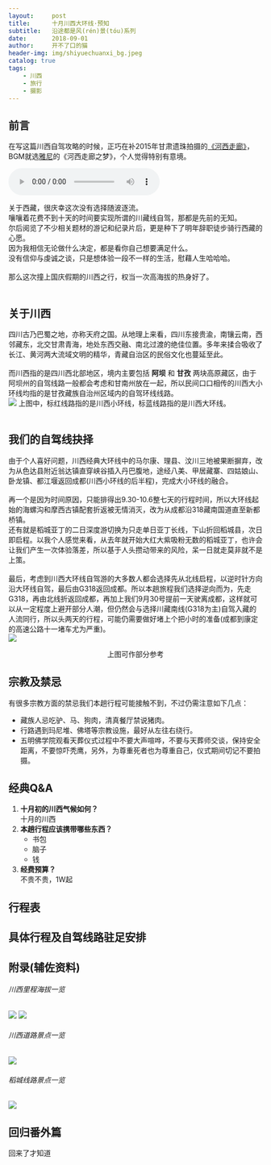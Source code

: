 ```yaml
---
layout:     post
title:      十月川西大环线·预知
subtitle:   沿途都是风(rén)景(tóu)系列
date:       2018-09-01
author:     开不了口的猫
header-img: img/shiyuechuanxi_bg.jpeg
catalog: true
tags:
    - 川西
    - 旅行
    - 摄影
---
```


## 前言
在写这篇川西自驾攻略的时候，正巧在补2015年甘肃遗珠拍摄的[《河西走廊》](https://www.bilibili.com/video/av2229874/)，BGM就选[雅尼](https://baike.baidu.com/item/雅尼·克里索马利斯/10925803?fromtitle=雅尼&fromid=138636&fr=aladdin)的《河西走廊之梦》，个人觉得特别有意境。<br>

<audio controls autoplay loop>  
  <source src="../../../../music/Yanni-河西走廊之梦.mp3" type="audio/mpeg"> 
  当前浏览器不支持我的BGM😤 
</audio>

关于西藏，很庆幸这次没有选择随波逐流。<br>
嚷嚷着花费不到十天的时间要实现所谓的川藏线自驾，那都是先前的无知。<br>
尔后阅览了不少相关题材的游记和纪录片后，更是种下了明年辞职徒步骑行西藏的心愿。<br>
因为我相信无论做什么决定，都是看你自己想要满足什么。<br>
没有信仰与虔诚之谈，只是想体验一段不一样的生活，慰藉人生哈哈哈。<br>
<br>
那么这次撞上国庆假期的川西之行，权当一次高海拔的热身好了。<br>
<br>

## 关于川西
四川古乃巴蜀之地，亦称天府之国。从地理上来看，四川东接贵渝，南镶云南，西邻藏东，北交甘肃青海，地处东西交融、南北过渡的绝佳位置。多年来揉合吸收了长江、黄河两大流域文明的精华，青藏自治区的民俗文化也蔓延至此。<br>
<br>
而川西指的是四川西北部地区，境内主要包括 **阿坝** 和 **甘孜** 两块高原藏区，由于阿坝州的自驾线路一般都会考虑和甘南州放在一起，所以民间口口相传的川西大小环线均指的是甘孜藏族自治州区域内的自驾环线线路。<br>
![](https://ws1.sinaimg.cn/large/0069RVTdgy1fuv751essuj30zi0lm1kx.jpg)
上图中，标红线路指的是川西小环线，标蓝线路指的是川西大环线。<br>
<br>

## 我们的自驾线抉择
由于个人喜好问题，川西经典大环线中的马尔康、理县、汶川三地被果断摒弃，改为从色达县附近翁达镇直穿峡谷插入丹巴腹地，途经八美、甲居藏寨、四姑娘山、卧龙镇、都江堰返回成都(川西小环线的后半程)，完成大小环线的融合。<br>
<br>
再一个是因为时间原因，只能排得出9.30-10.6整七天的行程时间，所以大环线起始的海螺沟和摩西古镇配套折返被无情消灭，改为从成都沿318藏南国道直至新都桥镇。<br>
还有就是稻城亚丁的二日深度游切换为只走单日亚丁长线，下山折回稻城县，次日即启程。以我个人感觉来看，从去年就开始大红大紫吸粉无数的稻城亚丁，也许会让我们产生一次体验落差，所以基于人头攒动带来的风险，呆一日就走莫非就不是上策。<br>
<br>
最后，考虑到川西大环线自驾游的大多数人都会选择先从北线启程，以逆时针方向沿大环线自驾，最后由G318返回成都。所以本趟旅程我们选择逆向而为，先走G318，再由北线折返回成都，再加上我们9月30号提前一天驶离成都，这样就可以从一定程度上避开部分人潮，但仍然会与选择川藏南线(G318为主)自驾入藏的人流同行，所以头两天的行程，可能仍需要做好堵上个把小时的准备(成都到康定的高速公路十一堵车尤为严重)。<br>
![](https://ws3.sinaimg.cn/large/0069RVTdgy1fuv92fsvv7j30iw0at4ag.jpg)
<center>上图可作部分参考</center>

## 宗教及禁忌
有很多宗教方面的禁忌我们本趟行程可能接触不到，不过仍需注意如下几点：
* 藏族人忌吃驴、马、狗肉，清真餐厅禁说猪肉。
* 行路遇到玛尼堆、佛塔等宗教设施，最好从左往右绕行。
* 五明佛学院观看天葬仪式过程中不要大声喧哗，不要与天葬师交谈，保持安全距离，不要惊吓秃鹰，另外，为尊重死者也为尊重自己，仪式期间切记不要拍摄。

## 经典Q&A
1. **十月初的川西气候如何？**<br>
   十月的川西
2. **本趟行程应该携带哪些东西？**<br>
   * 书包
   * 脑子
   * 钱
3. **经费预算？**<br>
   不贵不贵，1W起

## 行程表

## 具体行程及自驾线路驻足安排

## 附录(辅佐资料)
###### 川西里程海拔一览
![](https://ws3.sinaimg.cn/large/0069RVTdgy1fuvoc4qmxkj30uf0k1k54.jpg)
![](https://ws1.sinaimg.cn/large/0069RVTdgy1fuvoccxst0j315o0letob.jpg)

###### 川西道路景点一览
![](https://ws3.sinaimg.cn/large/0069RVTdgy1fuvoatthgtj30yh15oke3.jpg)

###### 稻城线路景点一览
![](https://ws1.sinaimg.cn/large/0069RVTdgy1fuvod2u3omj30ty0kmhdt.jpg)

## 回归番外篇
回来了才知道


<!-- 亚庇（马来语：Kota Kinabalu，又名哥打京那巴鲁，简称KK）是马来西亚沙巴州的第三个，也是现任首府。亚庇位处于热带地区，阳光与海滩是吸引旅游者前来的最大吸引力。另外，在亚庇水域潜水亦很受游客欢迎，众多珊瑚礁里丰富的珊瑚品种令潜者大开眼界。作为沙巴渔业的兴盛地和旅游景点，同时也是东马来西亚的工业及商业重镇，使得亚庇成为马来西亚发展最为快速的城市之一。
<br><br>
亚庇地处热带，没有四季之分，也不受台风干扰，全年都适合旅游。常年温度在23-32℃之间，几乎没有变化，任何时候都可以进行各种水上活动。山脉地带则比较凉爽。每年10月至次年3月空气潮湿，降雨量大，为雨季；5-9月降雨量小，为旱季。相对而言，旱季更适合旅游。雨季降雨虽多，但雨下得骤，停得也快，极少有连绵阴雨，大雨后天气转凉，更觉舒适宜人，有“四季是夏，一雨成秋”之说。无论是雨季湿润的东南风，还是旱季干燥的西南风，带来的都是凉爽和惬意。
## 【风俗禁忌】
* 进入清真寺、寺庙和回教徒住家时请先脱鞋。
* 参观寺庙时不能穿短裤、短裙或过于暴露的服装；在祈祷时，不要从祈祷者前面走过。
* 用食指来指人和任何东西都被认为是不礼貌的。
* 请不要随意触摸女性的肩膀，更不能随意触摸他人的头部和可兰经。

## 【报备相关】
![ctdpic](https://ws2.sinaimg.cn/large/006tKfTcgy1frzakwe88hj309b0gbjwk.jpg)
![ctdpic](https://ws3.sinaimg.cn/large/006tKfTcgy1frzal4rw6cj30a40g5wlp.jpg)
![ctdpic](https://ws4.sinaimg.cn/large/006tKfTcgy1frzaleb092j309t0gctc0.jpg)
![ctdpic](https://ws4.sinaimg.cn/large/006tKfTcgy1frzallpcv8j30980g0n4a.jpg)

## 【沙巴景点分布】
![ctdpic](https://ws3.sinaimg.cn/large/006tKfTcgy1frzalu42xuj31kw142000.jpg)

## 【小费】
马来西亚不是小费国家，但仍然会有小费赞赏服务的风俗。可在以下环节适当给予小费(RM=马币)：

* 房间清洁小费，建议2RM/人/天，塞枕头下面即可
* 餐厅服务员小费，最后的小票开具已包含
* 水上项目小费，例如飞鱼等水上项目，给予一定小费可以让工作人员更加卖力气，体验更加风驰电掣的feel
* 酒店提行李人员，建议5-10RM/次
* 自主项目服务小费，例如咱们行程中有的kawa红树林以及环滩岛一日游，如果服务周到，也建议给予一定小费

特别注意，以上小费最好以纸币形式赠予，表示尊重

## 【建议携带】
* 载包：旅行背包一只，行李箱一只(非必须，也可以两个人带一只，另：20寸及以下是登机箱，无须托运，但手提行李补得超过两件且总重不能超过7KG)
* 上衣：两件短袖以上、一件长袖、一件防晒外套(专用的，迪卡侬可以买到)、一件薄外套(怕冷的可以带一件，酒店房间内冷气充足)
* 下身：两条休闲/运动短裤以上、一条薄款长裤(红树林防蚊用)、沙滩裤(可选)，女生可带亮色系长/短裙(相应的安全裤)1-2条，方便视觉摄影
* 足部：休闲/运动鞋一双、沙滩/涉溪鞋一双(必带，水底有尖锐物)，袜子长短袜最好都带几双(长袜红树林防蚊用)
* 佩戴：太阳墨镜一副、女生防晒披肩
* 玩水必备：女生建议带两套泳装(气候潮湿，泳装上衣洗涤后当天不容易干，且多带一套拍沙滩照效果更佳)、男生带一件泳裤、泳镜(最好带上，泳池用)、浮潜三宝(可选，最好是全干式的，当地租的不太干净，而且并不是随时都可以租借)、浴巾(带上的话游泳/浮潜上来会很方便)、小型救生衣(不会游泳可选带，不过有点占体积)
* 防晒必备：面部防晒霜(SPF50-80)一瓶、高倍数防晒霜(SPF80-110，防护身体，国内如果买不到可以去当地买)一瓶、晒后修复液(也可以当地买)
* 药类：中暑药、感冒和退烧药、腹泻药、碘酒、酒精棉花、防水创口贴若干、驱虫水(必带)、晕车贴(晕机、晕车、晕船通用)，药类可以几个人带一份就行
* 洗漱用品：牙具酒店可以凑合用，只需带洗面奶、洗发露、护发素、润肤露、毛巾、卸妆水、基本水乳、化妆品、面膜等
* 功能性用具：自拍杆(自拍用)、可折叠伞/雨披、相机(单反最好，手机也凑合，备用电池记得多带一块)、英标转换接口(建议带)、便携式插排(看存储空间)、充电宝(可选，必须10000mA及以下)、手电筒(可选)、免洗液(可选)、防水袋(可选)、眼罩(可选)、耳鼻塞(可选)等
* 食品：托运行李的话可带少量瓶装水
* 钱：建议带500RMB现金，然后至少1000RMB银联或VISA银行卡一张，信用卡一张(可选)
* 其他：一只黑色水笔(飞机上可能需要填写入境卡和海关申报表)

## 【通讯】
亚庇国际区号为：+60 88<br>
电话号码组成：如 60( 区号 )+88( 局号 )+( 对方号码 )<br>
在国外打回国内：前面加 0086，如打手机就是 0086133xxxxx，打固定电话是 008628xxxxx<br>
特别注意：国内的电话区号前的 0 要去掉，如北京是 010，在国外打回来就 是 008610

## 【紧急】
在当地要注意黑斑蚊病症，虽不普遍，但是尽量远离有积水的地方。公立医院收费相对低廉，但是环境一般，等待时间较长。分有专科和普通医生，医生和护士的态度都很好，也很注重保护病人隐私。通常当地人生病则去私人诊所或者药局，私人诊所的医生比较专业，环境较好，不需要长时间等待，医生和护士的态度也很好。如果只是小病，也可以去药局让药剂师开适合的药，他们也会根据你的情况来判断，不需要去看医生<br>

急救电话：999<br>
匪警：999<br>
火警：994<br>
旅游警察：+60 88-450222<br>
移民局：+60 88-413657<br>
中国驻马来西亚大使馆：+60 3-2164 5301 / 2163 6853  地 址:1st Floor, Plaza OSK, 25 Jalan Ampang, 50450 Kuala Lumpur, Malaysia

## 【自驾游须知】
##### - 常见路标与标识
* Jalan: 路/街  XXX路一般写为 Jalan XXX
* Wisma: 大厦
* Pulau: 岛
* Teksi: 出租车
* Bas: 巴士
* Tandas: 厕所
* Restoran: 餐厅
* Polis Jabatan: 警察局
* Awas: 小心
* Berhenti: 停止
* Beri Laluan: 讓路
* Dilarang Memotong: 不可超車
* Had Laju: 車速限制
* Ikut Kanan: 靠右
* Ikut Kiri: 靠左
* Jalan Sehala: 單向路
* Kenderaan Dilarang Masuk: 車輛不得進入
* Keluar: 出口
* Kurangkan Laju: 減速
* Lebuhraya: 高速公路
* Masuk: 入口
* Pusat Bandaraya: 城市中心
* Utara: 北
* Selatan: 南
* Timur: 東
* Barat: 西
* Ikut Kiri Jika Tidak Memotong: 如不超車請靠左行駛

##### - 租车事项
* 马来西亚的汽车是右座驾驶 （靠左行驶） 
* 必须拥有国际驾照（未超过有效期）才可租车
* 司机和前后座乘客必须扣安全带
* 晚上7时至早上7时必须开着车灯照明
* 行驶中使用手机是触犯交通法令的
* 在交通灯处，必须等绿灯才可转左或转右（虽然某些国家允许）
* 汽车后座乘客必须扣紧安全带。

右駕只要把握一個原則：行車時分隔島、行車分向線在您的右手邊，這樣左右轉時就不會開錯方向。

## 【注意事项】
* 亚庇国际机场内的士服务站旁边就有maybank取款机，抵达后可以先取些马币
* KK Wisma Merdeka默迪卡购物中心换汇最划得来，6-7家让你选
* 丹绒亚路海滩其实挺长的，主滩人很多，本地人一般会去2号滩，人少景美
* 亚庇商城优先级：Imago，商品最新最全 > Suria曙光 > 太平洋Centre point，基本去Imago和曙光就够了，营业时间 10:00-22:00
* 大茄来海鲜餐厅有好几家，推荐转角那一家
* 半日游行程中大巴前往红树林路程约90分钟，车程比较长，若晕车，易晕车者请提前准备晕车药
* 沙巴的气候温湿，因此别让食物放在室温下太久，以免腐败导致食物中毒
* 建议户外活动前十五分钟就开始抹防晒霜，以防晒伤
* 在长时间户外活动时，要多喝水，及时补充水份，以避免身体缺水
* 在红树林活动，建议穿长袖、长裤，以防蚊虫叮咬，防虫液要涂的话不建议现场涂，尽量早点涂，否则可能会直接导致萤火虫观赏效果不佳
* 浮潜时不要随意触摸水中的热带鱼，以免受伤
* 吃了海鲜之后，不要吃榴莲、椰子等热性水果，易引起腹泻

## 【当地特产】
1. <b>当地水果</b><br>
水果不能带走，所以尽量在当地吃个够<br>
红牡丹和山竹，典型的东南亚水果，清甜可口，在当地就是白菜价<br>
有三种大陆没有的当地特殊品种建议尝试，一种是芒果Bambamgan，一种是像桂圆一样小小颗的langsat，一种叫做Tarap，外形像大树菠萝，味道独特

2. <b>Potong 雪糕</b><br>
无论如何去到沙巴一定要吃的雪糕，8种口味，最受欢迎的是榴莲味，口感醇厚，浓郁，里面还有果肉<br>
芒果味也很好吃，珍多冰口味很特别，是当地的一种甜品，有红豆和椰子味道，还夹杂着绿色的果冻，我本人非常喜爱，零售价RM2-2.5 (RMB3.3-4)<br>
如果在当地没吃够，还可以外带 ~ 机场有门店可以包装好带上飞机，保温6-7小时<br>
我们当时买得比较多，直接打电话给厂商订，帮我们送到机场的门店，RM18+6[%]tax / 盒，一盒有12支，口味一样，折合人民币32元一盒，还是很划算的

3. <b>酱料</b><br>
东南亚菜的美味相信很多人都赞同，而马来西亚菜口味接近向华人，又带有东南亚特色，比较合我们胃口，其中当属辣椒酱最出色，带有醋酸味，多数餐厅都有自制的辣椒酱，让客人在用餐的时候尝到自己喜欢口味的酱料就可以马上买下，非常人性化。另外，超市也有很多种类的酱料，价格便宜，可以买来尝试

4. <b>沙巴茶 & 白咖啡</b><br>
这是沙巴最出名的两样特产，各大超市有售，绿色包装的沙巴茶最正宗，发财牌子的丹南咖啡最正宗，都是用咖啡袋（像茶包一样）泡着喝，很特别。白咖啡很出名，oldtown的，中文名旧街场，很大一包，一包的容量等于一般雀巢麦斯维尔两包的量了，而且真的很好喝很浓的香味。

5. <b>肉骨茶汤料</b><br>
这个喝过就知道什么味道了，喜欢的人很喜欢，不喜欢的人不喜欢，就跟榴莲一样，有独特的药材味

## 【行程表】
![ctdpic](https://ws3.sinaimg.cn/large/006tKfTcgy1frzapz33o3j310g0lsn2r.jpg)

## 【详细行程】
`🔥5月3日-DAY1🔥`

* 所有人确保7:30pm前抵达`杭州萧山国际机场国际出发`，8:00pm前完成值机及行李托运工作 8:30pm前完成边检，8:40pm之前到达指定登机口等待登机，8:50pm开始登机，9:30pm正式起飞
* 航班信息：亚洲航空，AK1575 最大廉航公司，全程4小时5分钟，约在次日凌晨1点35分抵达`哥打京那巴鲁国际机场T1`，由于是廉价航空，飞机上不提供免费的餐饮和毛毯服务，须自备毛毯或者薄外套以防机内空调冷气过盛
* 出关程序大概需要半小时，出关后会有举牌，接送机人员负责接送到`沙巴丝绸麦哲伦酒店`(接送前可以考虑在机场内的士服务站旁边的maybank取款机适当取些马币)，预计凌晨3点办理完酒店check in，直接回房补觉
* 【三餐】早餐：自理， 中餐：自理， 晚餐：自理

`🔥5月4日-DAY2🔥`
    
* 8:00am吃自助早餐，9:00am大厅集合，出房门前直接换上泳装+做好第一波防晒工作，带上水、防晒衣、防晒霜(面部和身体)、浴巾、房卡、信用卡，浮潜面镜(如果有的话)，单反可以先不带(趁上午太阳没有最烈的时候户外水上活动，单反留着下午避晒拍景吧)
* 9:00am-12:00am，各种泳池+私人沙滩(推荐去隔壁的太平洋酒店私人海滩，区域更大一些)
* 寻找酒店餐厅享受自费午餐(如果暂时还没有兑换马币，可以先用信用卡刷)
* 吃完回房洗澡+换一身干净舒爽的衣服
* 下午2:00左右酒店前台叫车前往`哥打京那巴鲁国际机场`，`EPTA租车门店`(L1L02(C06), Level1(Landside), Kota Kinabalu International Airport, 88740 ,88740,Kotakinabalu,Malaysi)取车，其他人可自行选择一起去取车或者在酒店自由活动
* 下午3:30，酒店大厅集合，如果之前在机场没有取适量马币，则先自驾到`KK Wisma Merdeka默迪卡购物中心`换汇，否则直接自驾前往`丹绒亚路海滩2号滩`(原因详见`注意事项`)观赏亚洲最美日落(取决于天气情况)，日落时间为傍晚6点20左右
* 观赏完日落自驾前往`大茄来海鲜餐厅`，吃完可以选择市区逛一下或者直接自驾回酒店自由活动
* 【三餐】早餐：酒店， 中餐：酒店， 晚餐：大茄来海鲜餐厅


`🔥5月5日-DAY3🔥`
    
* 7:00am自助餐，7:45am酒店大厅集合(带上所有浮潜相关的装备，单反，有背包的带个背包，马币，且建议出房门前换上泳衣泳裤)
* 8:00am码头选择一家船运公司，坐船前往`沙比岛`，船程约15分钟，到岛上后
* 8:30am-11:00am，`沙比岛`浮潜，浮潜装备现场可以租借，建议再买些面包勾引水下鱼类
* 11:15am左右，坐船返回酒店码头，回房洗澡+换洗衣服
* 12:00am大厅集合，午餐视下午半日游的集合时间而定(出行前一天会收到通知)
* 12:30am-1:00pm，大厅集合，会有半日游的大巴前来接
* 1:30pm，抵达`水上清真寺`，停留15-20分钟拍摄，行程免费送当地椰子布丁
* 2:30pm，前往`拉萨莉亚香格里拉酒店`享用下午茶
* 4:00pm，大巴抵达`Kawa红树林`码头，私人导游讲解注意事项
* 4:30pm，乘船红树林河道探寻长鼻猴、长尾猴以及野生动物踪迹，免费提供高清望远镜
* 5:30pm，前往`Kawa私人滩涂海滩`观赏夕阳，女生可以吹巨型泡泡
* 6:30pm，抵达`超大红树林河岸平台`，眺望`神山`，空调餐厅享用海鲜餐
* 7:30pm，乘船沿河岸前往`萤火虫聚集地`观赏萤火虫(最终观赏效果根据当天天气而定)
* 8:00pm，返回码头，返程回酒店
* 预计当晚9点半返回酒店，然后酒店自由活动
* 【三餐】早餐：酒店， 中餐：酒店或者自理， 晚餐：Kawa海鲜餐厅

`🔥5月6日-DAY4🔥`
    
* 6:50am自助餐，7:30酒店大厅集合(带上所有能想到的浮潜装备、浴巾、单反、现金、面包瓶、洗头洗澡的、一套换洗衣服，因为岛上有行李寄存，所以不用怕带得多)
* 8:00am安排坐船，前往`环滩岛`，船程大约70分钟
* 9:15am，完成上岛手续，并分配休息区
* 9:30am，安全知识讲解，以及更换服装和行李寄存
* 10:30am，环滩岛出海浮潜，大约1小时
* 12:00am，岛上自助午餐，自由活动
* 1:00pm，视天气情况安排第二次出海浮潜(不同浮潜点)，大约1小时，如果中途出现意外情况则提前返程回岛
* 2:00pm，返岛休息，换洗，整理装备，自由活动
* 2:45pm，码头集合，离开环滩岛(如遇恶劣天气，可能会选择提前下岛)，返程约70分钟
* 3:30pm，返回酒店，回房休息一下
* 4:00pm，酒店自由活动
* 5:40pm，酒店自费餐厅享受日落晚餐
* 晚上酒店自由活动或者市区自驾自由活动(买手信或者当地商场淘退税商品)
* 晚上务必早点入睡，迎接第二天的酒店日出
* 【三餐】早餐：酒店， 中餐：环滩岛自助午餐， 晚餐：酒店

`🔥5月7日-DAY5🔥`
    
* 5:40am，酒店大厅集合，寻找酒店内的最佳日出观赏点
* 6:02am，等待破晓，观赏日出
* 7:00am，酒店自助早餐
* 7:40am-11:30am，自由活动(加雅街、神山自驾、马里马里文化村、沙巴大学、蒸汽火车遗址等都可以考虑)
* 酒店check out + 自选午餐
* 2:00pm前出发自驾前往`哥打京那巴鲁国际机场T1`，先进行还车手续
* 3:00pm完成值机及托运行李
* 3:30pm开始登机，4:10pm正式起飞
* 乘坐亚航 AK1574 返回`杭州萧山国际机场国际到达`，全程4小时15分钟，抵达杭州时间大约为8:30pm
* 各回各家
* 【三餐】早餐：酒店， 中餐：待定， 晚餐：机餐或自理


## 总结
因为攻略是去之前做的，所以回来之后做了一些修正，不过绝大部分攻略信息都是非常准确的，然后我再补充几点回来之后觉得需要提醒大家的。

* 沙巴的几个著名的红树林都已经被旅行社承包了，现在不再支持自己自驾去红树林了，而且红树林位置比较偏，附近的小路标识少，比较难找，要去的话必须考虑提前在各大平台上预订了。
* 如果你们像我一样，去之前项目都已经预订好了的话，又没有特别想要买的免税商品，仅仅是需要买一些当地特产的话，现金可以不用带了，当地好多商店支付宝都已经普及了，去了那边消费过几笔才发现，支付宝外汇汇率才是最优惠的，甚至比前文提到的默迪卡兑现汇率还高。
* 酒店真的非常推荐我们这次住的沙巴丝绸麦哲伦酒店，沙巴为数不多的几家称得上度假村的酒店了，基础设施都很不错，有日落和海景view，泳池加上隔壁太平洋共享的一共有四个泳池，玩一整天都没什么问题。
* 沙巴的猫山王榴莲，怎么说呢，价格感觉过高了，实际口味跟普通榴莲差别不大，可能我不太会吃榴莲=。=
* 沙巴的水果是便宜，但是需要看季节，一般六七八月最盛最便宜，我们五月初去的，山竹还没到季节，所以仍然是要40多马币/公斤
* 大茄来真的非常非常非常好吃，而且实惠，一天吃一次都不嫌多！！！

希望大家玩的开心🙄 -->












